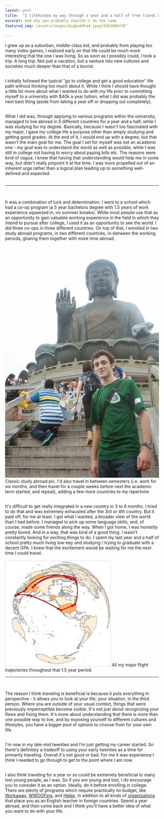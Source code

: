 ```yaml
---
layout: post
title:  "I lifehacked my way through a year and a half of free travel during college"
excerpt: And why you probably shouldn't do the same
featured_img: /assets/images/bigbuddha4.jpeg?4362984378"

---
```


I grew up as a suburban, middle-class kid, and probably from playing too many video games, I realized early on that life could be much more interesting that the one I was living. So as soon as I possibly could, I took a trip. A long trip. Not just a vacation, but a venture into new cultures and societies much deeper than that of a tourist.  
<br/>

I initially followed the typical "go to college and get a good education" life path without thinking too much about it. While I think I should have thought a little bit more about what I wanted to do with my life prior to committing myself to a university with $40k a year tuition, what I did was probably the next best thing (aside from taking a year off or dropping out completely).   
<br/>

What I did was, through applying to various programs within the university, managed to live abroad in 5 different countries for a year and a half, *while* I was studying for my degree. Basically, because I wasn't too fascinated with my major, I gave my college life a purpose other than simply studying and getting good grades. At the end of it, I would end up with a degree, but that wasn't the main goal for me. The goal I set for myself was not an academic one - my goal was to understand *the world* as well as possible, while I was still in college not having to worry about paying bills etc. The reasons were kind of vague. I knew that having that understanding would help me in some way, but didn't really pinpoint it at the time. I was more propelled out of an inherent urge rather than a logical plan leading up to something well-defined and expected.  
<br/>

<hr class="hr2">
<br/>



It was a combination of luck and determination. I went to a school which had a co-op program (a 5 year bachelors degree with 1.5 years of work experience squeezed in, no summer breaks). While most people use that as an opportunity to gain valuable working experience in the field  in which they intend to pursue after college, I used it as an opportunity to see the world. I did three co-ops in three different countries. On top of that, I enrolled in two study abroad programs, in two different countries, in-between the working periods, glueing them together with more time abroad.  
<br/> 
<img src="/assets/images/bigbuddha2.jpeg" class="in-post-img block mx-auto">
<span class="img-caption mb3">Classic study abroad pic.</span>
I'd also travel in between semesters (i.e. work for six months, and then travel for a couple weeks before next the academic term started, and repeat), adding a few more countries to my repertoire.  
<br/>

It's difficult to get really integrated in a new country in 3 to 6 months. I tried to do that and was extremely exhausted after the 3rd or 4th country. But it paid off, for me at least. I got what I wanted, a broader view of the world than I had before. I managed to pick up some language skills, and, of course, made some friends along the way. When I got home, I was honestly pretty bored. And in a way, that was kind of a good thing. I wasn't constantly looking for exciting things to do. I spent my last year and a half of school pretty much living low-key and studying / trying to graduate with a decent GPA. I knew that the excitement would be waiting for me the next time I could travel.   
<br/>
<img src="/assets/images/globe-traversal.jpg" class="in-post-img block mx-auto">
<span class="img-caption mb3">All my major flight trajectories throughout that 1.5 year period.</span>
<hr class="hr2">
<br/>

The reason I think traveling is beneficial is because it puts everything in perspective - it allows you to look at your life, your situation, in the third person. Where you are outside of your usual context, things that were previously imperceptible become visible. It's not just about recognizing your flaws and fixing them. It's more about understanding that there is more than one possible way to live, and by exposing yourself to different cultures and lifestyles, you have a bigger pool of options to choose from for your own life.   
<br/>

I'm now in my late-mid twenties and I'm just getting my career started. So there's definitely a tradeoff to using your early twenties as a time for primarily traveling. Overall it's not good or bad. For me it was experience I think I needed to go through to get to the point where I am now.   
<br/>



I also think traveling for a year or so could be extremely beneficial to many lost young people, as I was. So if you are young and lost, I do encourage you to consider it as an option. Ideally, do it before enrolling in college. There are plenty of programs which require practically no budget, like [Workaway](https://www.workaway.info/), [WWOOFing](https://wwoofinternational.org/), and [Helpx](https://www.helpx.net/), in addition to all kinds of [organizations](https://www.teachaway.com/) that place you as an English teacher in foreign countries. Spend a year abroad, and then come back and I think you'll have a better idea of what you want to do with your life.  




